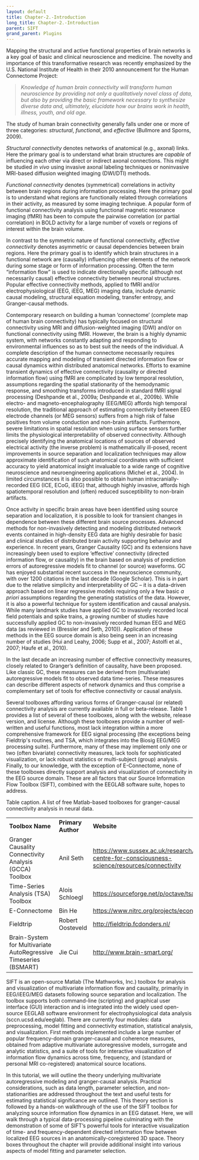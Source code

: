 ```yaml
---
layout: default
title: Chapter-2.-Introduction
long_title: Chapter-2.-Introduction
parent: SIFT
grand_parent: Plugins
---
```

Mapping the structural and active functional properties of brain
networks is a key goal of basic and clinical neuroscience and medicine.
The novelty and importance of this transformative research was recently
emphasized by the U.S. National Institute of Health in their 2010
announcement for the Human Connectome Project:

> *Knowledge of human brain connectivity will transform human
> neuroscience by providing not only a qualitatively novel class of
> data, but also by providing the basic framework necessary to
> synthesize diverse data and, ultimately, elucidate how our brains work
> in health, illness, youth, and old age.*

The study of human brain connectivity generally falls under one or more
of three categories: *structural*, *functional*, and *effective*
(Bullmore and Sporns, 2009).

*Structural connectivity* denotes networks of anatomical (e.g., axonal)
links. Here the primary goal is to understand what brain structures are
*capable* of influencing each other via direct or indirect axonal
connections. This might be studied *in vivo* using invasive axonal
labeling techniques or noninvasive MRI-based diffusion weighted imaging
(DWI/DTI) methods.

*Functional connectivity* denotes (symmetrical) correlations in activity
between brain regions during information processing. Here the primary
goal is to understand what regions are functionally related through
correlations in their activity, as measured by some imaging technique. A
popular form of functional connectivity analysis using functional
magnetic resonance imaging (fMRI) has been to compute the pairwise
correlation (or partial correlation) in BOLD activity for a large number
of voxels or regions of interest within the brain volume.

In contrast to the symmetric nature of functional connectivity,
*effective connectivity* denotes asymmetric or causal dependencies
between brain regions. Here the primary goal is to identify which brain
structures in a functional network are (causally) influencing other
elements of the network during some stage or form of information
processing. Often the term “information flow” is used to indicate
directionally specific (although not necessarily causal) effective
connectivity between neuronal structures. Popular effective connectivity
methods, applied to fMRI and/or electrophysiological (EEG, iEEG, MEG)
imaging data, include dynamic causal modeling, structural equation
modeling, transfer entropy, and Granger-causal methods.

Contemporary research on building a human ‘connectome’ (complete map of
human brain connectivity) has typically focused on structural
connectivity using MRI and diffusion-weighted imaging (DWI) and/or on
functional connectivity using fMRI. However, the brain is a highly
dynamic system, with networks constantly adapting and responding to
environmental influences so as to best suit the needs of the individual.
A complete description of the human connectome necessarily requires
accurate mapping and modeling of transient directed information flow or
causal dynamics within distributed anatomical networks. Efforts to
examine transient dynamics of effective connectivity (causality or
directed information flow) using fMRI are complicated by low temporal
resolution, assumptions regarding the spatial stationarity of the
hemodynamic response, and smoothing transforms introduced in standard
fMRI signal processing (Deshpande et al., 2009a; Deshpande et al.,
2009b). While electro- and magneto-encephalography (EEG/MEG) affords
high temporal resolution, the traditional approach of estimating
connectivity between EEG electrode channels (or MEG sensors) suffers
from a high risk of false positives from volume conduction and non-brain
artifacts. Furthermore, severe limitations in spatial resolution when
using surface sensors further limits the physiological interpretability
of observed connectivity. Although precisely identifying the anatomical
locations of sources of observed electrical activity (the inverse
problem) is mathematically ill-posed, recent improvements in source
separation and localization techniques may allow approximate
identification of such anatomical coordinates with sufficient accuracy
to yield anatomical insight invaluable to a wide range of cognitive
neuroscience and neuroengineering applications (Michel et al., 2004). In
limited circumstances it is also possible to obtain human
intracranially-recorded EEG (ICE, ECoG, iEEG) that, although highly
invasive, affords high spatiotemporal resolution and (often) reduced
susceptibility to non-brain artifacts.

Once activity in specific brain areas have been identified using source
separation and localization, it is possible to look for transient
changes in dependence between these different brain source processes.
Advanced methods for non-invasively detecting and modeling distributed
network events contained in high-density EEG data are highly desirable
for basic and clinical studies of distributed brain activity supporting
behavior and experience. In recent years, Granger Causality (GC) and its
extensions have increasingly been used to explore ‘effective’
connectivity (directed information flow, or causality) in the brain
based on analysis of prediction errors of autoregressive models fit to
channel (or source) waveforms. GC has enjoyed substantial recent success
in the neuroscience community, with over 1200 citations in the last
decade (Google Scholar). This is in part due to the relative simplicity
and interpretability of GC – it is a data-driven approach based on
linear regressive models requiring only a few basic *a priori*
assumptions regarding the generating statistics of the data. However, it
is also a powerful technique for system identification and causal
analysis. While many landmark studies have applied GC to invasively
recorded local field potentials and spike trains, a growing number of
studies have successfully applied GC to non-invasively recorded human
EEG and MEG data (as reviewed in (Bressler and Seth, 2010)). Application
of these methods in the EEG source domain is also being seen in an
increasing number of studies (Hui and Leahy, 2006; Supp et al., 2007;
Astolfi et al., 2007; Haufe et al., 2010).

In the last decade an increasing number of effective connectivity
measures, closely related to Granger’s definition of causality, have
been proposed. Like classic GC, these measures can be derived from
(multivariate) autoregressive models fit to observed data time-series.
These measures can describe different aspects of network dynamics and
thus comprise a complementary set of tools for effective connectivity or
causal analysis.

Several toolboxes affording various forms of Granger-causal (or related)
connectivity analysis are currently available in full or beta-release.
Table 1 provides a list of several of these toolboxes, along with the
website, release version, and license. Although these toolboxes provide
a number of well-written and useful functions, most lack integration
within a more comprehensive framework for EEG signal processing (the
exceptions being Fieldtrip's routines, and TSA, which integrates into
the Biosig EEG/MEG processing suite). Furthermore, many of these may
implement only one or two (often bivariate) connectivity measures, lack
tools for sophisticated visualization, or lack robust statistics or
multi-subject (group) analysis. Finally, to our knowledge, with the
exception of E-Connectome, none of these toolboxes directly support
analysis and visualization of connectivity in the EEG source domain.
These are all factors that our Source Information Flow Toolbox (SIFT),
combined with the EEGLAB software suite, hopes to address.




Table caption. A list of free Matlab-based toolboxes for granger-causal
connectivity analysis in neural data.




|                                                                  |                  |         |                                                             |
|------------------------------------------------------------------|------------------|---------|-------------------------------------------------------------|
| <b>Toolbox Name</b>                                                     | <b>Primary Author</b>   | <b>Website</b>                                                     | <b>License</b> |
| Granger Causality Connectivity Analysis (GCCA) Toolbox           | Anil Seth        | <https://www.sussex.ac.uk/research/centres/sussex-centre-for-consciousness-science/resources/connectivity> | GPL 3   |
| Time-Series Analysis (TSA) Toolbox                               | Alois Schloegl   | <https://sourceforge.net/p/octave/tsa/ci/default/tree/>                 | GPL 2   |
| E-Connectome                                                     | Bin He           | <https://www.nitrc.org/projects/econnectome>                               | GPL 3   |
| Fieldtrip                                                        | Robert Oosteveld |  <http://fieldtrip.fcdonders.nl/>                            | GPL 2   |
| Brain-System for Multivariate AutoRegressive Timeseries (BSMART) | Jie Cui          |  <http://www.brain-smart.org/>                               | --      |


SIFT is an open-source Matlab (The Mathworks, Inc.) toolbox for analysis
and visualization of multivariate information flow and causality,
primarily in EEG/iEEG/MEG datasets following source separation and
localization. The toolbox supports both command-line (scripting) and
graphical user interface (GUI) interaction and is integrated into the
widely used open-source EEGLAB software environment for
electrophysiological data analysis (sccn.ucsd.edu/eeglab). There are
currently four modules: data preprocessing, model fitting and
connectivity estimation, statistical analysis, and visualization. First methods implemented include a large number of
popular frequency-domain granger-causal and coherence measures, obtained
from adaptive multivariate autoregressive models, surrogate and analytic
statistics, and a suite of tools for interactive visualization of
information flow dynamics across time, frequency, and (standard or
personal MRI co-registered) anatomical source locations.

In this tutorial, we will outline the theory underlying multivariate
autoregressive modeling and granger-causal analysis. Practical
considerations, such as data length, parameter selection, and
non-stationarities are addressed throughout the text and useful tests
for estimating statistical significance are outlined. This theory
section is followed by a hands-on walkthrough of the use of the SIFT
toolbox for analyzing source information flow dynamics in an EEG
dataset. Here, we will walk through a typical data-processing pipeline
culminating with the demonstration of some of SIFT’s powerful tools for
interactive visualization of time- and frequency-dependent directed
information flow between localized EEG sources in an
anatomically-coregistered 3D space. Theory boxes throughout the chapter
will provide additional insight into various aspects of model fitting and
parameter selection.

